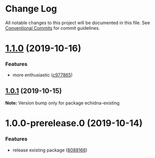 # Change Log

All notable changes to this project will be documented in this file.
See [Conventional Commits](https://conventionalcommits.org) for commit guidelines.

# [1.1.0](https://github.com/zioroboco/somewhere/compare/echidna-existing@1.0.1...echidna-existing@1.1.0) (2019-10-16)


### Features

* more enthusiastic ([c977865](https://github.com/zioroboco/somewhere/commit/c977865))





## [1.0.1](https://github.com/zioroboco/somewhere/compare/echidna-existing@1.0.0-prerelease.0...echidna-existing@1.0.1) (2019-10-15)

**Note:** Version bump only for package echidna-existing





# 1.0.0-prerelease.0 (2019-10-14)


### Features

* release existing package ([8088166](https://github.com/zioroboco/somewhere/commit/8088166))
